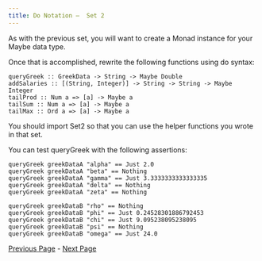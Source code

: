 ```yaml
---
title: Do Notation –  Set 2
---
```


As with the previous set, you will want to create a Monad instance for your Maybe data type.

Once that is accomplished, rewrite the following functions using do syntax:

    queryGreek :: GreekData -> String -> Maybe Double
    addSalaries :: [(String, Integer)] -> String -> String -> Maybe Integer
    tailProd :: Num a => [a] -> Maybe a
    tailSum :: Num a => [a] -> Maybe a
    tailMax :: Ord a => [a] -> Maybe a

You should import Set2 so that you can use the helper functions you wrote in that set.

You can test queryGreek with the following assertions:

    queryGreek greekDataA "alpha" == Just 2.0
    queryGreek greekDataA "beta" == Nothing
    queryGreek greekDataA "gamma" == Just 3.3333333333333335
    queryGreek greekDataA "delta" == Nothing
    queryGreek greekDataA "zeta" == Nothing

    queryGreek greekDataB "rho" == Nothing
    queryGreek greekDataB "phi" == Just 0.24528301886792453
    queryGreek greekDataB "chi" == Just 9.095238095238095
    queryGreek greekDataB "psi" == Nothing
    queryGreek greekDataB "omega" == Just 24.0

[Previous Page](ex5-3.html) - [Next Page](ex5-5.html)
